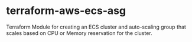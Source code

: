 # terraform-aws-ecs-asg
Terraform Module for creating an ECS cluster and auto-scaling group that scales based on CPU or Memory reservation
for the cluster. 
